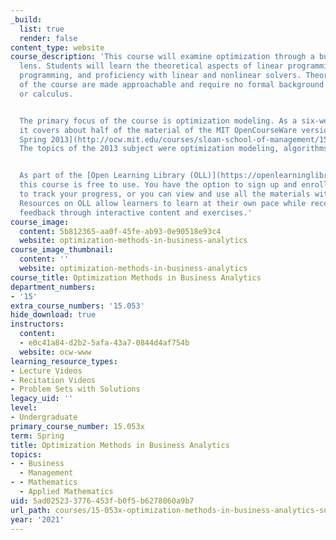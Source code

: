 ```yaml
---
_build:
  list: true
  render: false
content_type: website
course_description: 'This course will examine optimization through a business analytics
  lens. Students will learn the theoretical aspects of linear programming, basic Julia
  programming, and proficiency with linear and nonlinear solvers. Theoretical components
  of the course are made approachable and require no formal background in linear algebra
  or calculus.


  The primary focus of the course is optimization modeling. As a six-week subject,
  it covers about half of the material of the MIT OpenCourseWare version, [15.053
  Spring 2013](http://ocw.mit.edu/courses/sloan-school-of-management/15-053-optimization-methods-in-management-science-spring-2013/index.htm?utm_source=OLL&utm_medium=about-page&utm_content=15-053x&utm_campaign=OLL2ocw).
  The topics of the 2013 subject were optimization modeling, algorithms, and theory.


  As part of the [Open Learning Library (OLL)](https://openlearninglibrary.mit.edu/),
  this course is free to use. You have the option to sign up and enroll if you want
  to track your progress, or you can view and use all the materials without enrolling.
  Resources on OLL allow learners to learn at their own pace while receiving immediate
  feedback through interactive content and exercises.'
course_image:
  content: 5b812365-aa0f-45fe-ab93-0e90518e93c4
  website: optimization-methods-in-business-analytics
course_image_thumbnail:
  content: ''
  website: optimization-methods-in-business-analytics
course_title: Optimization Methods in Business Analytics
department_numbers:
- '15'
extra_course_numbers: '15.053'
hide_download: true
instructors:
  content:
  - e0c41a84-d2b2-5afa-43a7-0844d4af754b
  website: ocw-www
learning_resource_types:
- Lecture Videos
- Recitation Videos
- Problem Sets with Solutions
legacy_uid: ''
level:
- Undergraduate
primary_course_number: 15.053x
term: Spring
title: Optimization Methods in Business Analytics
topics:
- - Business
  - Management
- - Mathematics
  - Applied Mathematics
uid: 5ad02523-3776-453f-b0f5-b6278860a9b7
url_path: courses/15-053x-optimization-methods-in-business-analytics-summer-2021
year: '2021'
---
```

